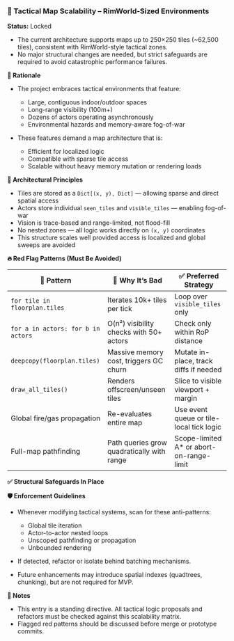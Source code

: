 ### 📍 Tactical Map Scalability – RimWorld-Sized Environments

**Status:** Locked

* The current architecture supports maps up to 250×250 tiles (\~62,500 tiles), consistent with RimWorld-style tactical zones.
* No major structural changes are needed, but strict safeguards are required to avoid catastrophic performance failures.

**🎯 Rationale**

* The project embraces tactical environments that feature:

  * Large, contiguous indoor/outdoor spaces
  * Long-range visibility (100m+)
  * Dozens of actors operating asynchronously
  * Environmental hazards and memory-aware fog-of-war

* These features demand a map architecture that is:

  * Efficient for localized logic
  * Compatible with sparse tile access
  * Scalable without heavy memory mutation or rendering loads

**🧱 Architectural Principles**

* Tiles are stored as a `Dict[(x, y), Dict]` — allowing sparse and direct spatial access
* Actors store individual `seen_tiles` and `visible_tiles` — enabling fog-of-war
* Vision is trace-based and range-limited, not flood-fill
* No nested zones — all logic works directly on `(x, y)` coordinates
* This structure scales well provided access is localized and global sweeps are avoided

**🔥 Red Flag Patterns (Must Be Avoided)**

| 🚫 Pattern                         | 🤔 Why It’s Bad                            | ✅ Preferred Strategy                      |
| ---------------------------------- | ------------------------------------------ | ----------------------------------------- |
| `for tile in floorplan.tiles`      | Iterates 10k+ tiles per tick               | Loop over `visible_tiles` only            |
| `for a in actors: for b in actors` | O(n²) visibility checks with 50+ actors    | Check only within RoP distance            |
| `deepcopy(floorplan.tiles)`        | Massive memory cost, triggers GC churn     | Mutate in-place, track diffs if needed    |
| `draw_all_tiles()`                 | Renders offscreen/unseen tiles             | Slice to visible viewport + margin        |
| Global fire/gas propagation        | Re-evaluates entire map                    | Use event queue or tile-local tick logic  |
| Full-map pathfinding               | Path queries grow quadratically with range | Scope-limited A\* or abort-on-range-limit |

**✅ Structural Safeguards In Place**

**🛡️ Enforcement Guidelines**

* Whenever modifying tactical systems, scan for these anti-patterns:

  * Global tile iteration
  * Actor-to-actor nested loops
  * Unscoped pathfinding or propagation
  * Unbounded rendering

* If detected, refactor or isolate behind batching mechanisms.

* Future enhancements may introduce spatial indexes (quadtrees, chunking), but are not required for MVP.

**📝 Notes**

* This entry is a standing directive. All tactical logic proposals and refactors must be checked against this scalability matrix.
* Flagged red patterns should be discussed before merge or prototype commits.
